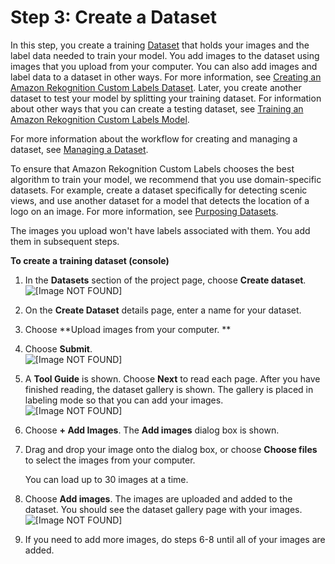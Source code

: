 # Step 3: Create a Dataset<a name="gs-step-create-dataset"></a>

In this step, you create a training [Dataset](ud-terminology.md#ud-dataset) that holds your images and the label data needed to train your model\. You add images to the dataset using images that you upload from your computer\. You can also add images and label data to a dataset in other ways\. For more information, see [Creating an Amazon Rekognition Custom Labels Dataset](cd-create-dataset.md)\. Later, you create another dataset to test your model by splitting your training dataset\. For information about other ways that you can create a testing dataset, see [Training an Amazon Rekognition Custom Labels Model](tm-train-model.md)\.

For more information about the workflow for creating and managing a dataset, see [Managing a Dataset](cd-managing-datasets.md)\.

To ensure that Amazon Rekognition Custom Labels chooses the best algorithm to train your model, we recommend that you use domain\-specific datasets\. For example, create a dataset specifically for detecting scenic views, and use another dataset for a model that detects the location of a logo on an image\. For more information, see [Purposing Datasets](cd-create-dataset.md#cd-dataset-purpose)\. 

The images you upload won't have labels associated with them\. You add them in subsequent steps\.<a name="gs-create-dataset-procedure"></a>

**To create a training dataset \(console\)**

1. In the **Datasets** section of the project page, choose **Create dataset**\.   
![\[Image NOT FOUND\]](http://docs.aws.amazon.com/rekognition/latest/customlabels-dg/images/project-resources.png)

1. On the **Create Dataset** details page, enter a name for your dataset\.

1. Choose **Upload images from your computer\. **

1. Choose **Submit**\.   
![\[Image NOT FOUND\]](http://docs.aws.amazon.com/rekognition/latest/customlabels-dg/images/create-dataset.png)

1. A **Tool Guide** is shown\. Choose **Next** to read each page\. After you have finished reading, the dataset gallery is shown\. The gallery is placed in labeling mode so that you can add your images\.   
![\[Image NOT FOUND\]](http://docs.aws.amazon.com/rekognition/latest/customlabels-dg/images/empty-dataset-gallery.png)

1. Choose **\+ Add Images**\. The **Add images** dialog box is shown\.

1. Drag and drop your image onto the dialog box, or choose **Choose files** to select the images from your computer\. 

    You can load up to 30 images at a time\.

1. Choose **Add images**\. The images are uploaded and added to the dataset\. You should see the dataset gallery page with your images\.  
![\[Image NOT FOUND\]](http://docs.aws.amazon.com/rekognition/latest/customlabels-dg/images/add-images-from-computer.png)

1. If you need to add more images, do steps 6\-8 until all of your images are added\. 